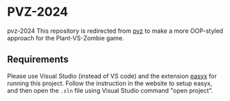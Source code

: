 # PVZ-2024
 pvz-2024
 This repository is redirected from [pvz](https://github.com/liuhanzuo/pvz2024) to make a more OOP-styled approach for the Plant-VS-Zombie game.
## Requirements
Please use Visual Studio (instead of VS code) and the extension [easyx](https://easyx.cn/setup) for running this project. Follow the instruction in the website to setup easyx, and then open the `.sln` file using Visual Studio command "open project".
